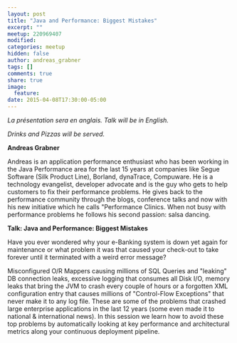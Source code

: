 ```yaml
---
layout: post
title: "Java and Performance: Biggest Mistakes"
excerpt: ""
meetup: 220969407
modified:
categories: meetup
hidden: false
author: andreas_grabner
tags: []
comments: true
share: true
image:
  feature:
date: 2015-04-08T17:30:00-05:00
---
```


_La présentation sera en anglais. Talk will be in English._

_Drinks and Pizzas will be served._

__Andreas Grabner__

Andreas is an application performance enthusiast  who has been working in the Java Performance area for the last 15 years at companies like Segue Software (Silk Product Line), Borland, dynaTrace, Compuware. He is a  technology evangelist, developer advocate and is the guy who gets to help customers to fix their performance problems. He gives  back to the performance community through the blogs, conference talks and now with his new initiative which he calls "Performance Clinics. When not busy with performance problems he follows his second passion: salsa dancing.

__Talk: Java and Performance: Biggest Mistakes__

Have you ever wondered why your e-Banking system is down yet again for maintenance or what problem it was that caused your check-out to take forever until it terminated with a weird error message?

Misconfigured O/R Mappers causing millions of SQL Queries and "leaking" DB connection leaks, excessive logging that consumes all Disk I/O, memory leaks that bring the JVM to crash every couple of hours or a forgotten XML configuration entry that causes millions of "Control-Flow Exceptions" that never make it to any log file. These are some of the problems that crashed large enterprise applications in the last 12 years (some even made it to national & international news). In this session we learn how to avoid these top problems by automatically looking at key performance and architectural metrics along your continuous deployment pipeline.
